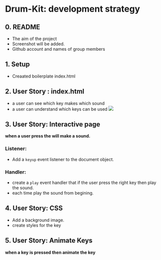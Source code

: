 # Drum-Kit: development strategy

## 0. README

* The aim of the project
* Screenshot will be added.
* Github account and names of group members


## 1. Setup

* Creaated boilerplate index.html

## 2. User Story : index.html 
* a user can see which key makes which sound
* a user can understand which keys can be used
![](https://raw.githubusercontent.com/feridunAKYOL/01---drum-kit/master/Screenshot%20from%202020-03-18%2021-35-04.png)

## 3. User Story: Interactive page

__when a user press the will make a sound.__

### Listener:
* Add a `keyup` event listener to the document object.

### Handler:
* create a `play` event handler that if the user press the right key then play the sound.
* each time play the sound from begining.



## 4. User Story: CSS

* Add a background image.
* create styles for the key

## 5. User Story: Animate Keys
__when a key is pressed then animate the key__ 


